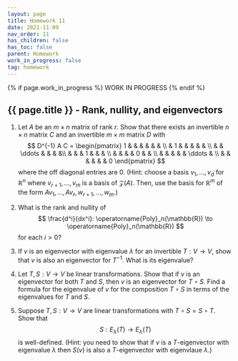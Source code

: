 ```yaml
---
layout: page
title: Homework 11
date: 2021-11-09
nav_order: 11
has_children: false
has_toc: false
parent: Homework
work_in_progress: false
tag: homework 
---
```


{% if page.work_in_progress %}
    WORK IN PROGRESS
{% endif %}

## {{ page.title }} - Rank, nullity, and eigenvectors

1. Let $A$ be an $m \times n$ matrix of rank $r$. Show that 
there exists an invertible $n \times n$ matrix $C$ and 
an invertible $m \times m$ matrix $D$ with 
$$
    D^{-1} A C = 
    \begin{pmatrix} 
    1 & & & & & & \\
     & 1 & & & & & \\
    & & \ddots & & & &\\
    & & & 1 & & & \\
    & & & & 0 & & \\
    & & & & & \ddots & \\
    & & & & & & 0 
    \end{pmatrix} 
$$
where the off diagonal entries are $0$. (Hint: choose a basis 
$v_1,\ldots,v_d$ for $\mathbb{R}^n$ where $v_{r+1},\ldots,v_m$ 
is a basis of $\mathcal Z(A)$. Then, use the basis for $\mathbb{R}^m$ 
of the form $Av_1,\ldots,Av_r,w_{r+1},\ldots,w_m$.)

2. What is the rank and nullity of 
$$
    \frac{d^i}{dx^i}: \operatorname{Poly}_n(\mathbb{R}) \to 
    \operatorname{Poly}_n(\mathbb{R})
$$
for each $i > 0$? 

3. If $v$ is an eigenvector with eigenvalue $\lambda$ 
for an invertible $T: V \to V$, show that $v$ is also an eigenvector 
for $T^{-1}$. What is its eigenvalue?

4. Let $T,S: V \to V$ be linear transformations. Show that if $v$ is 
an eigenvector for both $T$ and $S$, then $v$ is an eigenvector 
for $T \circ S$. Find a formula for the eigenvalue of $v$ for the 
composition $T \circ S$ in terms of the eigenvalues for $T$ and 
$S$. 

5. Suppose $T,S: V \to V$ are linear transformations with 
$T \circ S = S \circ T$. Show that 
$$
    S: E_\lambda(T) \to E_\lambda(T)
$$
is well-defined. (Hint: you need to show that if $v$ is a 
$T$-eigenvector with eigenvalue $\lambda$ then $S(v)$ is 
also a $T$-eigenvector with eigenvlaue $\lambda$.)